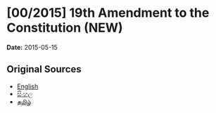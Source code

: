 # [00/2015] 19th Amendment to the Constitution (NEW)

**Date:** 2015-05-15

## Original Sources

- [English](https://documents.gov.lk/view/acts/2015/5/00-2015_E.pdf)
- [සිංහල](https://documents.gov.lk/view/acts/2015/5/00-2015_S.pdf)
- [தமிழ்](https://documents.gov.lk/view/acts/2015/5/00-2015_T.pdf)

